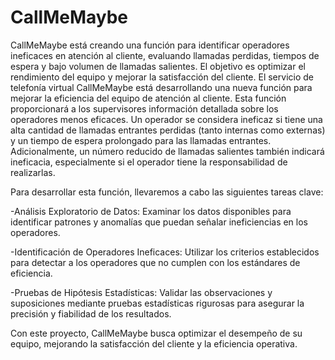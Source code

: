 # CallMeMaybe
CallMeMaybe está creando una función para identificar operadores ineficaces en atención al cliente, evaluando llamadas perdidas, tiempos de espera y bajo volumen de llamadas salientes. El objetivo es optimizar el rendimiento del equipo y mejorar la satisfacción del cliente.
El servicio de telefonía virtual CallMeMaybe está desarrollando una nueva función para mejorar la eficiencia del equipo de atención al cliente. Esta función proporcionará a los supervisores información detallada sobre los operadores menos eficaces. Un operador se considera ineficaz si tiene una alta cantidad de llamadas entrantes perdidas (tanto internas como externas) y un tiempo de espera prolongado para las llamadas entrantes. Adicionalmente, un número reducido de llamadas salientes también indicará ineficacia, especialmente si el operador tiene la responsabilidad de realizarlas.

Para desarrollar esta función, llevaremos a cabo las siguientes tareas clave:

-Análisis Exploratorio de Datos: Examinar los datos disponibles para identificar patrones y anomalías que puedan señalar ineficiencias en los operadores.

-Identificación de Operadores Ineficaces: Utilizar los criterios establecidos para detectar a los operadores que no cumplen con los estándares de eficiencia.

-Pruebas de Hipótesis Estadísticas: Validar las observaciones y suposiciones mediante pruebas estadísticas rigurosas para asegurar la precisión y fiabilidad de los resultados.

Con este proyecto, CallMeMaybe busca optimizar el desempeño de su equipo, mejorando la satisfacción del cliente y la eficiencia operativa.
